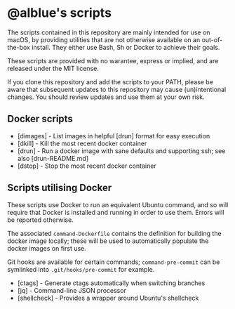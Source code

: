 @alblue's scripts
=================

The scripts contained in this repository are mainly intended for use on macOS,
by providing utilities that are not otherwise available on an out-of-the-box
install. They either use Bash, Sh or Docker to achieve their goals.

These scripts are provided with no warantee, express or implied, and are
released under the MIT license.

If you clone this repository and add the scripts to your PATH, please be aware
that subsequent updates to this repository may cause (un)intentional changes.
You should review updates and use them at your own risk.

Docker scripts
--------------

* [dimages] - List images in helpful [drun] format for easy execution
* [dkill] - Kill the most recent docker container
* [drun] - Run a docker image with sane defaults and supporting ssh; see also [drun-README.md]
* [dstop] - Stop the most recent docker container

Scripts utilising Docker
------------------------

These scripts use Docker to run an equivalent Ubuntu command, and so will
require that Docker is installed and running in order to use them. Errors will
be reported otherwise.

The associated `command-Dockerfile` contains the definition for building the
docker image locally; these will be used to automatically populate the docker
images on first use.

Git hooks are available for certain commands; `command-pre-commit` can be
symlinked into `.git/hooks/pre-commit` for example.

* [ctags] - Generate ctags automatically when switching branches
* [jq] - Command-line JSON processor
* [shellcheck] - Provides a wrapper around Ubuntu's shellcheck
